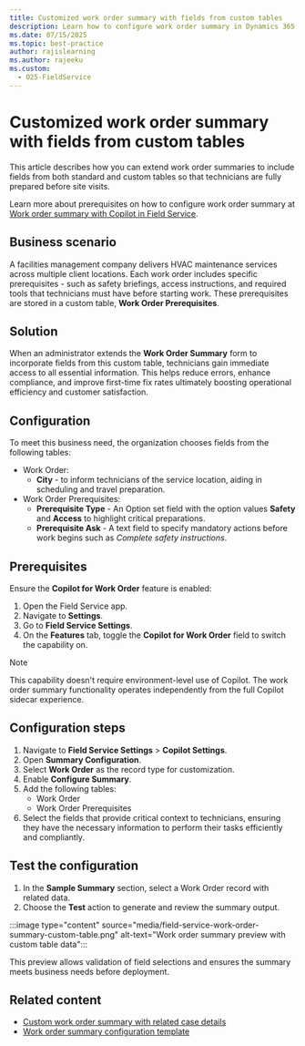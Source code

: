 ```yaml
---
title: Customized work order summary with fields from custom tables
description: Learn how to configure work order summary in Dynamics 365 Field Service to include data from custom tables.
ms.date: 07/15/2025
ms.topic: best-practice
author: rajislearning
ms.author: rajeeku
ms.custom:
  - O25-FieldService
---
```


# Customized work order summary with fields from custom tables

This article describes how you can extend work order summaries to include fields from both standard and custom tables so that technicians are fully prepared before site visits.

Learn more about prerequisites on how to configure work order summary at [Work order summary with Copilot in Field Service](/dynamics365/field-service/work-order-recap).

## Business scenario

A facilities management company delivers HVAC maintenance services across multiple client locations. 
Each work order includes specific prerequisites - such as safety briefings, access instructions, and required tools that technicians must have before starting work. 
These prerequisites are stored in a custom table, **Work Order Prerequisites**.

## Solution

When an administrator extends the **Work Order Summary** form to incorporate fields from this custom table, technicians gain immediate access to all essential information. 
This helps reduce errors, enhance compliance, and improve first-time fix rates ultimately boosting operational efficiency and customer satisfaction.

## Configuration

To meet this business need, the organization chooses fields from the following tables:

- Work Order:
  - **City** - to inform technicians of the service location, aiding in scheduling and travel preparation.
- Work Order Prerequisites:
  - **Prerequisite Type** - An Option set field with the option values **Safety** and **Access** to highlight critical preparations.
  - **Prerequisite Ask** - A text field to specify mandatory actions before work begins such as *Complete safety instructions*.

## Prerequisites

Ensure the **Copilot for Work Order** feature is enabled:

1. Open the Field Service app.
2. Navigate to **Settings**.
3. Go to **Field Service Settings**.
4. On the **Features** tab, toggle the **Copilot for Work Order** field to switch the capability on.

> [!NOTE]
> This capability doesn't require environment-level use of Copilot. The work order summary functionality operates independently from the full Copilot sidecar experience.

## Configuration steps

1. Navigate to **Field Service Settings** > **Copilot Settings**.
2. Open **Summary Configuration**.
3. Select **Work Order** as the record type for customization.
4. Enable **Configure Summary**.
5. Add the following tables:
   - Work Order
   - Work Order Prerequisites
6. Select the fields that provide critical context to technicians, ensuring they have the necessary information to perform their tasks efficiently and compliantly.

## Test the configuration

1. In the **Sample Summary** section, select a Work Order record with related data.
2. Choose the **Test** action to generate and review the summary output.

  :::image type="content" source="media/field-service-work-order-summary-custom-table.png" alt-text="Work order summary preview with custom table data":::

This preview allows validation of field selections and ensures the summary meets business needs before deployment.

## Related content

- [Custom work order summary with related case details](field-service-work-order-summary-related-case-details.md)  
- [Work order summary configuration template](fs-work-order-summary-configuration-template.md)  
